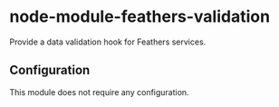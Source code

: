 # node-module-feathers-validation

Provide a data validation hook for Feathers services.

## Configuration

This module does not require any configuration.
